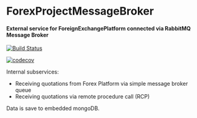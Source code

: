 # ForexProjectMessageBroker
#### External service for ForeignExchangePlatform connected via RabbitMQ Message Broker

[![Build Status](https://travis-ci.com/mlipski00/ForexProjectMessageBroker.svg?branch=master)](https://travis-ci.com/mlipski00/ForexProjectMessageBroker)


[![codecov](https://codecov.io/gh/mlipski00/ForexProjectMessageBroker/branch/master/graph/badge.svg)](https://codecov.io/gh/mlipski00/ForexProjectMessageBroker)

Internal subservices:
* Receiving quotations from Forex Platform via simple message broker queue
* Receiving quotations via remote procedure call (RCP)

Data is save to embedded mongoDB.
